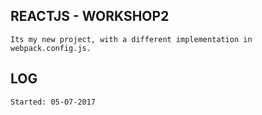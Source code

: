 ## REACTJS - WORKSHOP2
```
Its my new project, with a different implementation in webpack.config.js.
```

## LOG
```
Started: 05-07-2017
```
